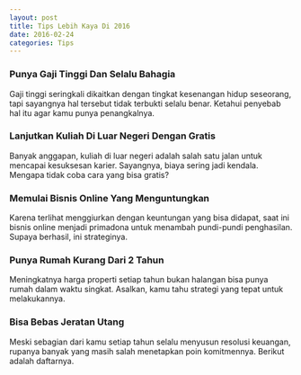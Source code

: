 ```yaml
---
layout: post
title: Tips Lebih Kaya Di 2016
date: 2016-02-24
categories: Tips
---
```

<h3>Punya Gaji Tinggi Dan Selalu Bahagia</h3>
Gaji tinggi seringkali dikaitkan dengan tingkat kesenangan hidup seseorang, tapi sayangnya hal tersebut tidak terbukti selalu benar. Ketahui penyebab hal itu agar kamu punya penangkalnya.
<h3>Lanjutkan Kuliah Di Luar Negeri Dengan Gratis</h3>
Banyak anggapan, kuliah di luar negeri adalah salah satu jalan untuk mencapai kesuksesan karier. Sayangnya, biaya sering jadi kendala. Mengapa tidak coba cara yang bisa gratis?
<h3>Memulai Bisnis Online Yang Menguntungkan</h3>
Karena terlihat menggiurkan dengan keuntungan yang bisa didapat, saat ini bisnis online menjadi primadona untuk menambah pundi-pundi penghasilan. Supaya berhasil, ini strateginya.
<h3>Punya Rumah Kurang Dari 2 Tahun</h3>
Meningkatnya harga properti setiap tahun bukan halangan bisa punya rumah dalam waktu singkat. Asalkan, kamu tahu strategi yang tepat untuk melakukannya.
<h3>Bisa Bebas Jeratan Utang</h3>
Meski sebagian dari kamu setiap tahun selalu menyusun resolusi keuangan, rupanya banyak yang masih salah menetapkan poin komitmennya. Berikut adalah daftarnya.
